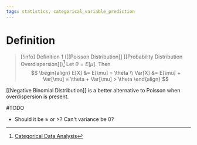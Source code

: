 ```yaml
---
tags: statistics, categorical_variable_prediction
---
```


# Definition

> [!info] Definition 1 ([[Poisson Distribution]] [[Probability Distribution Overdispersion]])[^1]
> Let $\theta = E[\mu]$. Then
> $$
> \begin{align}
> E[X] &= E[\mu] = \theta \\
> Var[X] &= E[\mu] + Var[\mu] = \theta + Var[\mu] > \theta
> \end{align}
> $$

[[Negative Binomial Distribution]] is a better alternative to Poisson when overdispersion is present.

#TODO 
- Should it be $\geq$ or $>$? Can't variance be 0?

[^1]: [Categorical Data Analysis](zotero://open-pdf/library/items/JZKRKD5L?page=25)
